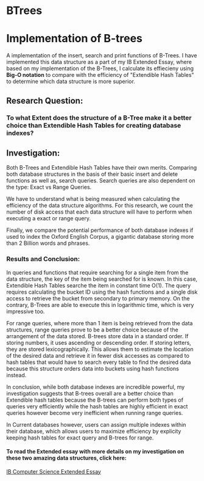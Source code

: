 # BTrees
<h1>Implementation of B-trees</h1>

<p>A implementation of the insert, search and print functions of B-Trees. I have implemented this data structure as a part of my IB Extended Essay, where based on my implementation of the B-Trees, I calculate its effiecieny using <b>Big-O notation</b> to compare with the efficiency of "Extendible Hash Tables" to determine which data structure is more superior.</p>

<h2><b>Research Question:</b> </h2>
<h3>
To what Extent does the structure of a B-Tree make it a better choice than Extendible Hash Tables for creating database indexes?<h3>

<h2>Investigation:</h2>

<p>
Both B-Trees and Extendible Hash Tables have their own merits. Comparing both database structures in the basis of their basic insert and delete functions as well as, search queries. Search queries are also dependent on the type: Exact vs Range Queries.
</p>

<p>
We have to understand what is being measured when calculating the efficiency of the data structure algorithms. For this research, we count the number of disk access that each data structure will have to perform when executing a exact or range query.
</p>

<p>
Finally, we compare the potential performance of both database indexes if used to index the Oxford English Corpus, a gigantic database storing more than 2 Billion words and phrases.
</p>


<h3>Results and Conclusion:</h3>

<p>In queries and functions that require searching for a single item from the data structure, the key of the item being searched for is known. In this case, Extendible Hash Tables searche the item in constant time O(1). The query requires calculating the bucket ID using the hash functions and a single disk access to retrieve the bucket from secondary to primary memory. On the contrary, B-Trees are able to execute this in logarithmic time, which is very impressive too.</p>

<p>
For range queries, where more than 1 item is being retrieved from the data structures, range queries prove to be a better choice because of the arrangement of the data stored. B-trees store data in a standard order. If storing numbers, it uses ascending or descending order. If storing letters, they are stored lexicographically. This allows them to estimate the location of the desired data and retrieve it in fewer disk accesses as compared to hash tables that would have to search every table to find the desired data because this structure orders data into buckets using hash functions instead.
</p>

<p>In conclusion, while both database indexes are incredible powerful, my investigation suggests that B-trees overall are a better choice than Extendible hash tables because the B-trees can perform both types of queries very efficiently while the hash tables are highly efficient in exact queries however become very inefficient when running range queries.</p>

<p>In Current databases however, users can assign multiple indexes within their database, which allows users to maximize efficiency by explicity keeping hash tables for exact query and B-trees for range.</p>


<h4>To read the Extended essay with more details on my investigation on these two amazing data structures, click here:</h4>
<a href="https://github.com/choudharyp1/BTrees/blob/master/Pratik%20Choudhary%20Extended%20Essay%20Computer%20Science%20Final.pdf">IB Computer Science Extended Essay</a>
